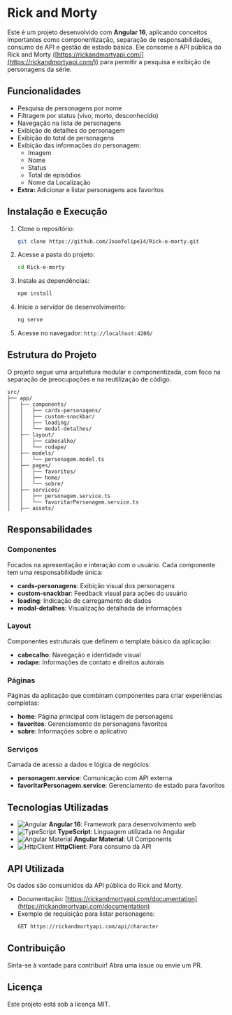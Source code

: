 # Rick and Morty

Este é um projeto desenvolvido com **Angular 16**, aplicando conceitos importantes como componentização, separação de responsabilidades, consumo de API e gestão de estado básica. Ele consome a API pública do Rick and Morty ([https://rickandmortyapi.com/](https://rickandmortyapi.com/)) para permitir a pesquisa e exibição de personagens da série.

## Funcionalidades
- Pesquisa de personagens por nome
- Filtragem por status (vivo, morto, desconhecido)
- Navegação na lista de personagens
- Exibição de detalhes do personagem
- Exibição do total de personagens
- Exibição das informações do personagem:
  - Imagem
  - Nome
  - Status
  - Total de episódios
  - Nome da Localização
- **Extra:** Adicionar e listar personagens aos favoritos

## Instalação e Execução
1. Clone o repositório:
   ```sh
   git clone https://github.com/Joaofelipe14/Rick-e-morty.git
   ```
2. Acesse a pasta do projeto:
   ```sh
   cd Rick-e-morty
   ```
3. Instale as dependências:
   ```sh
   npm install
   ```
4. Inicie o servidor de desenvolvimento:
   ```sh
   ng serve
   ```
5. Acesse no navegador: `http://localhost:4200/`

## Estrutura do Projeto
O projeto segue uma arquitetura modular e componentizada, com foco na separação de preocupações e na reutilização de código.

```
src/
├── app/
│   ├── components/
│   │   ├── cards-personagens/
│   │   ├── custom-snackbar/
│   │   ├── loading/
│   │   └── modal-detalhes/
│   ├── layout/
│   │   ├── cabecalho/
│   │   └── rodape/
│   ├── models/
│   │   └── personagem.model.ts
│   ├── pages/
│   │   ├── favoritos/
│   │   ├── home/
│   │   └── sobre/
│   ├── services/
│   │   ├── personagem.service.ts
│   │   └── favoritarPersonagem.service.ts
│   ├── assets/
```

## Responsabilidades

### **Componentes**
Focados na apresentação e interação com o usuário. Cada componente tem uma responsabilidade única:

- **cards-personagens**: Exibição visual dos personagens  
- **custom-snackbar**: Feedback visual para ações do usuário  
- **loading**: Indicação de carregamento de dados  
- **modal-detalhes**: Visualização detalhada de informações  

### **Layout**
Componentes estruturais que definem o template básico da aplicação:

- **cabecalho**: Navegação e identidade visual  
- **rodape**: Informações de contato e direitos autorais  

### **Páginas**
Páginas da aplicação que combinam componentes para criar experiências completas:

- **home**: Página principal com listagem de personagens  
- **favoritos**: Gerenciamento de personagens favoritos  
- **sobre**: Informações sobre o aplicativo  

### **Serviços**
Camada de acesso a dados e lógica de negócios:

- **personagem.service**: Comunicação com API externa  
- **favoritarPersonagem.service**: Gerenciamento de estado para favoritos  

## Tecnologias Utilizadas
- ![Angular](https://img.shields.io/badge/Angular-16-red?style=for-the-badge&logo=angular) **Angular 16**: Framework para desenvolvimento web
- ![TypeScript](https://img.shields.io/badge/TypeScript-blue?style=for-the-badge&logo=typescript) **TypeScript**: Linguagem utilizada no Angular
- ![Angular Material](https://img.shields.io/badge/Angular%20Material-orange?style=for-the-badge&logo=angular) **Angular Material**: UI Components
- ![HttpClient](https://img.shields.io/badge/HttpClient-green?style=for-the-badge) **HttpClient**: Para consumo da API

## API Utilizada
Os dados são consumidos da API pública do Rick and Morty.
- Documentação: [https://rickandmortyapi.com/documentation](https://rickandmortyapi.com/documentation)
- Exemplo de requisição para listar personagens:
  ```sh
  GET https://rickandmortyapi.com/api/character
  ```

## Contribuição
Sinta-se à vontade para contribuir! Abra uma issue ou envie um PR.

## Licença
Este projeto está sob a licença MIT.

